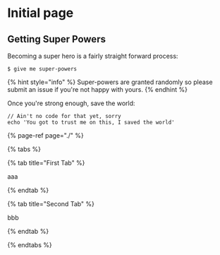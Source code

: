 # Initial page

## Getting Super Powers

Becoming a super hero is a fairly straight forward process:

```
$ give me super-powers
```

{% hint style="info" %}
Super-powers are granted randomly so please submit an issue if you're not happy with yours.
{% endhint %}

Once you're strong enough, save the world:

```
// Ain't no code for that yet, sorry
echo 'You got to trust me on this, I saved the world'
```

{% page-ref page="./" %}

{% tabs %}

{% tab title="First Tab" %}

aaa

{% endtab %}

{% tab title="Second Tab" %}

bbb

{% endtab %}

{% endtabs %}

